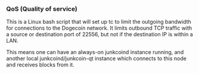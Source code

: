 ### QoS (Quality of service) ###

This is a Linux bash script that will set up tc to limit the outgoing bandwidth for connections to the Dogecoin network. It limits outbound TCP traffic with a source or destination port of 22556, but not if the destination IP is within a LAN.

This means one can have an always-on junkcoind instance running, and another local junkcoind/junkcoin-qt instance which connects to this node and receives blocks from it.
